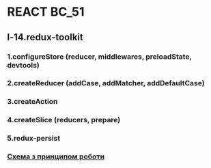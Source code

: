 # REACT BC_51

## l-14.redux-toolkit


### 1.configureStore (reducer, middlewares, preloadState, devtools)
### 2.createReducer (addCase, addMatcher, addDefaultCase)
### 3.createAction
### 4.createSlice (reducers, prepare)
### 5.redux-persist

### [Схема з принципом роботи](https://camo.githubusercontent.com/5aba89b6daab934631adffc1f301d17bb273268b/68747470733a2f2f73332e616d617a6f6e6177732e636f6d2f6d656469612d702e736c69642e65732f75706c6f6164732f3336343831322f696d616765732f323438343535322f415243482d5265647578322d7265616c2e676966)